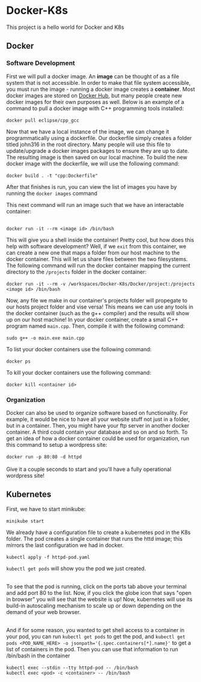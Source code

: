 # Docker-K8s

This project is a hello world for Docker and K8s

## Docker
### Software Development
First we will pull a docker image. An **image** can be thought of as a file system that is not accessible. In order to make that file system accessible, you must run the image - running a docker image creates a **container**.   Most docker images are stored on [Docker Hub](https://hub.docker.com/search?q=), but many people create new docker images for their own purposes as well. Below is an example of a command to pull a docker image with C++ programming tools installed: </br> </br>
`docker pull eclipse/cpp_gcc` </br>

Now that we have a local instance of the image, we can change it programmatically using a dockerfile. Our dockerfile simply creates a folder titled john316 in the root directory. Many people will use this file to update/upgrade a docker images packages to ensure they are up to date. The resulting image is then saved on our local machine. To build the new docker image with the dockerfile, we will use the following command: </br> </br>
`docker build . -t "cpp:Dockerfile"` </br>

After that finishes is run, you can view the list of images you have by running the `docker images` command </br>

This next command will run an image such that we have an interactable container: </br> </br>

`docker run -it --rm <image id> /bin/bash` </br>

This will give you a shell inside the container! Pretty cool, but how does this help with software development? Well, if we `exit` from this container, we can create a new one that maps a folder from our host machine to the docker container. This will let us share files between the two filesystems. The following command will run the docker container mapping the current directory to the `/projects` folder in the docker container: </br> </br>
`docker run -it --rm -v /workspaces/Docker-K8s/Docker/project:/projects <image id> /bin/bash` </br>

Now, any file we make in our container's projects folder will propegate to our hosts project folder and vise versa! This means we can use any tools in the docker container (such as the g++ compiler) and the results will show up on our host machine! In your docker container, create a small C++ program named `main.cpp`. Then, compile it with the following command: </br> </br>
`sudo g++ -o main.exe main.cpp`
</br>

To list your docker containers use the following command: </br> </br>
`docker ps` </br>

To kill your docker containers use the following command: </br> </br>
`docker kill <container id>` </br>
### Organization
Docker can also be used to organize software based on functionality. For example, it would be nice to have all your website stuff not just in a folder, but in a container. Then, you might have your ftp server in another docker container. A third could contain your database and so on and so forth. To get an idea of how a docker container could be used for organization, run this command to setup a wordpress site: </br> </br>
`docker run -p 80:80 -d httpd` </br> </br>
Give it a couple seconds to start and you'll have a fully operational wordpress site!
## Kubernetes
First, we have to start minikube: </br> </br>
`minikube start` </br>

We already have a configuration file to create a kubernetes pod in the K8s folder. The pod creates a single container that runs the httd image; this mirrors the last configuration we had in docker. </br> </br>
`kubectl apply -f httpd-pod.yaml` </br>

`kubectl get pods` will show you the pod we just created. </br></br>

To see that the pod is running, click on the ports tab above your terminal and add port 80 to the list. Now, if you click the globe icon that says "open in browser" you will see that the website is up! Now, kubernetes will use its build-in autoscaling mechanism to scale up or down depending on the demand of your web browser. </br> </br>

And if for some reason, you wanted to get shell access to a container in your pod, you can run `kubectl get pods` to get the pod, and `kubectl get pods <POD_NAME_HERE> -o jsonpath='{.spec.containers[*].name}'` to get a list of containers in the pod. Then you can use that information to run /bin/bash in the container </br> </br>
`kubectl exec --stdin --tty httpd-pod -- /bin/bash` </br>
`kubectl exec <pod> -c <container> -- /bin/bash`
